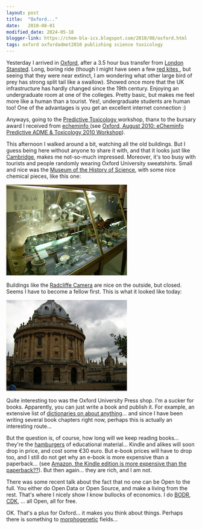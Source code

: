 ```yaml
---
layout: post
title:  "Oxford..."
date:   2010-08-01
modified_date: 2024-05-18
blogger-link: https://chem-bla-ics.blogspot.com/2010/08/oxford.html
tags: oxford oxfordadmet2010 publishing science toxicology
---
```


Yesterday I arrived in [Oxford](http://en.wikipedia.org/wiki/Oxford), after a 3.5 hour bus transfer from
[London Stansted](http://en.wikipedia.org/wiki/London_Stansted_Airport). Long, boring ride (though I might have seen a few
[red kites <i class="fa-solid fa-box-archive fa-xs"></i>](https://web.archive.org/web/20100728051221/http://www.rspb.org.uk/wildlife/birdguide/name/r/redkite/index.aspx), but seeing that they were near extinct, I am
wondering what other large bird of prey has strong split tail like a swallow). Showed once more that the UK infrastructure has
hardly changed since the 19th century. Enjoying an undergraduate room at one of the colleges. Pretty basic, but makes me feel
more like a human than a tourist. Yes!, undergraduate students are human too! One of the advantages is you get an excellent
internet connection :)

Anyways, going to the [Predictive Toxicology <i class="fa-solid fa-box-archive fa-xs"></i>](https://web.archive.org/web/20111001000000*/http://echeminfo.com/comty_oxfordadmet10) workshop, thanx to the bursary award I received from
[echeminfo <i class="fa-solid fa-box-archive fa-xs"></i>](https://web.archive.org/web/20110207193345/http://echeminfo.com/)
(see [Oxford, August 2010: eCheminfo Predictive ADME & Toxicology 2010 Workshop](http://chem-bla-ics.blogspot.com/2010/03/oxford-august-2010-echeminfo-predictive.html)).

This afternoon I walked around a bit, watching all the old buildings. But I guess being here without anyone to share it with,
and that it looks just like [Cambridge](http://en.wikipedia.org/wiki/Cambridge), makes me not-so-much impressed. Moreover, it's too
busy with tourists and people randomly wearing Oxford University sweatshirts. Small and nice was the
[Museum of the History of Science](http://www.mhs.ox.ac.uk/), with some nice chemical pieces, like this one:

![](/assets/images/DSCI0089.JPG)

Buildings like the [Radcliffe Camera](http://en.wikipedia.org/wiki/Radcliffe_Camera) are nice on the outside, but closed.
Seems I have to become a fellow first. This is what it looked like today:

![](/assets/images/DSCI0094.JPG)

Quite interesting too was the Oxford University Press shop. I'm a sucker for books. Apparently, you can just write a book
and publish it. For example, an extensive list of [dictionaries on about anything](http://ukcatalogue.oup.com/category/academic/series/general/opr.do)...
and since I have been writing several book chapters right now, perhaps this is actually an interesting route...

But the question is, of course, how long will we keep reading books... they're the
[hamburgers](http://wwmm.ch.cam.ac.uk/blogs/murrayrust/?p=1064) of educational material... Kindle and alikes will soon drop in
price, and cost some €30 euro. But e-book prices will have to drop too, and I still do not get why an e-book is more expensive than a paperback...
(see [Amazon, the Kindle edition is more expensive than the paperback??](http://chem-bla-ics.blogspot.com/2010/07/amazon-kindle-edition-is-more-expensive.html)).
But then again... they are rich, and I am not.

There was some recent talk about the fact that no one can be Open to the full. You either do Open Data or Open Source, and
make a living from the rest. That's where I nicely show I know bullocks of economics. I do
[BODR](http://bodr.sf.net/), [CDK](http://cdk.sf.net/), ... all Open, all for free.

OK. That's a plus for Oxford... it makes you think about things. Perhaps there is something to
[morphogenetic](http://en.wikipedia.org/wiki/Morphic_field#Morphogenetic_field) fields...
